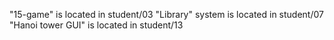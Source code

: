 "15-game" is located in student/03
"Library" system is located in student/07
"Hanoi tower GUI" is located in student/13 

